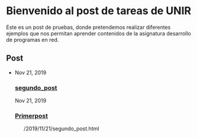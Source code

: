 <html>
<body>

<h1>Bienvenido al post de tareas de UNIR</h1>
<p>Este es un post de pruebas, donde pretendemos realizar diferentes ejemplos que nos permitan aprender contenidos de la asignatura desarrollo de programas en red.</p>

</body>
</html>

<h2 class="post-list-heading">Post</h2>
	<ul class"post-list"><li><span class="post-meta">Nov 21, 2019</span>
<h3>
	<a class="post-link" href="_posts/2019-11-21-primerpost.md">
	segundo_post
	</a>
</h3></li><span class="post-meta">Nov 21, 2019</span>
<h3>
	<a class="post-link" href="/2019/11/21/primerpost.html">
	Primerpost
	</a>
</h3></li><ul>

</div>
</body>
</html>
/2019/11/21/segundo_post.html
